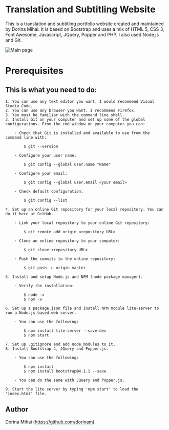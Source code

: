 ﻿# Translation and Subtitling Website

This is a translation and subtitling portfolio website created and maintained by Dorina Mihai. It is based on Bootstrap and uses a mix of HTML 5, CSS 3, Font Awesome, Javascript, JQuery, Popper and PHP. I also used Node.js and Git.

![Main page](http://www.translation.dorinamihai.tech/img/main.png)

# Prerequisites 

## This is what you need to do:

    1. You can use any text editor you want. I would recommend Visual Studio Code.
    2. You can use any browser you want. I recommend Firefox.
    3. You must be familiar with the command line shell.
    3. Install Git on your computer and set up some of the global configurations. From the cmd window on your computer you can:
    
        · Check that Git is installed and available to use from the command line with:

            $ git --version
        
        · Configure your user name:

            $ git config --global user.name "Name"

        · Configure your email:

            $ git config --global user.email <your email>

        · Check default configuration:

            $ git config --list

    4. Set up an online Git repository for your local repository. You can do it here at GitHub.

        · Link your local repository to your online Git repository: 

            $ git remote add origin <repository URL>

        · Clone an online repository to your computer:

            $ git clone <repository URL>

        · Push the commits to the online repository:

            $ git push -u origin master

    5. Install and setup Node.js and NPM (node package manager).

        · Verify the installation:

            $ node -v
            $ npm -v

    6. Set up a package.json file and install NPM module lite-server to run a Node.js based web server.
        
        · You can use the following:

            $ npm install lite-server --save-dev
            $ npm start

    7. Set up .gitignore and add node_modules to it.
    8. Install Bootstrap 4, JQuery and Popper.js.

        · You can use the following:

            $ npm install
            $ npm install bootstrap@4.1.1 --save

        · You can do the same with JQuery and Popper.js.

    9. Start the lite server by typing 'npm start' to load the 'index.html' file. 

## Author

Dorina Mihai (https://github.com/dorinam)



